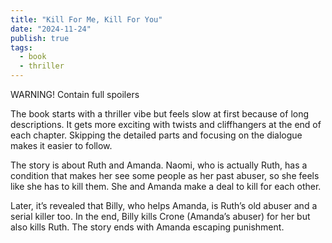 ```yaml
---
title: "Kill For Me, Kill For You"
date: "2024-11-24"
publish: true
tags:
  - book
  - thriller
---
```


WARNING! Contain full spoilers

The book starts with a thriller vibe but feels slow at first because of long descriptions. It gets more exciting with twists and cliffhangers at the end of each chapter. Skipping the detailed parts and focusing on the dialogue makes it easier to follow.

The story is about Ruth and Amanda. Naomi, who is actually Ruth, has a condition that makes her see some people as her past abuser, so she feels like she has to kill them. She and Amanda make a deal to kill for each other.

Later, it’s revealed that Billy, who helps Amanda, is Ruth’s old abuser and a serial killer too. In the end, Billy kills Crone (Amanda’s abuser) for her but also kills Ruth. The story ends with Amanda escaping punishment.

